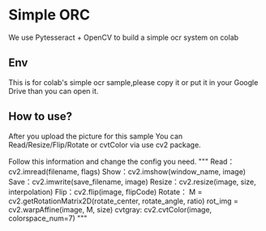 # Simple ORC

We use Pytesseract + OpenCV to build a simple ocr system on colab

## Env

This is for colab's simple ocr sample,please copy it or put it in your Google Drive than you can open it.


## How to use?

After you upload the picture for this sample
You can Read/Resize/Flip/Rotate or cvtColor via use cv2 package.

Follow this information and change the config you need.
"""
Read：cv2.imread(filename, flags) 
Show：cv2.imshow(window_name, image) 
Save：cv2.imwrite(save_filename, image)
Resize：cv2.resize(image, size, interpolation) 
Flip：cv2.flip(image, flipCode) 
Rotate： M = cv2.getRotationMatrix2D(rotate_center, rotate_angle, ratio) rot_img = cv2.warpAffine(image, M, size) 
cvtgray: cv2.cvtColor(image, colorspace_num=7)
"""


